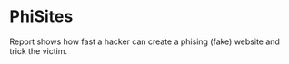 # PhiSites
Report shows how fast a hacker can create a phising (fake) website and trick the victim. 
